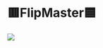 # 🟥FlipMaster🟦 #
<img src="https://img.shields.io/badge/Arudino-00878F?style=for-the-badge&logo=Aruduino&logoColor=white">


